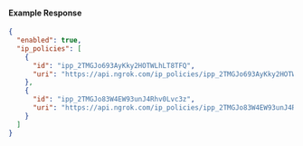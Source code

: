 <!-- Code generated for API Clients. DO NOT EDIT. -->
#### Example Response
```json
{
  "enabled": true,
  "ip_policies": [
    {
      "id": "ipp_2TMGJo693AyKky2HOTWLhLT8TFQ",
      "uri": "https://api.ngrok.com/ip_policies/ipp_2TMGJo693AyKky2HOTWLhLT8TFQ"
    },
    {
      "id": "ipp_2TMGJo83W4EW93unJ4Rhv0Lvc3z",
      "uri": "https://api.ngrok.com/ip_policies/ipp_2TMGJo83W4EW93unJ4Rhv0Lvc3z"
    }
  ]
}